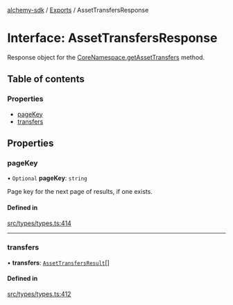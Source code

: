 [alchemy-sdk](../README.md) / [Exports](../modules.md) / AssetTransfersResponse

# Interface: AssetTransfersResponse

Response object for the [CoreNamespace.getAssetTransfers](../classes/CoreNamespace.md#getassettransfers) method.

## Table of contents

### Properties

- [pageKey](AssetTransfersResponse.md#pagekey)
- [transfers](AssetTransfersResponse.md#transfers)

## Properties

### pageKey

• `Optional` **pageKey**: `string`

Page key for the next page of results, if one exists.

#### Defined in

[src/types/types.ts:414](https://github.com/alchemyplatform/alchemy-sdk-js/blob/85196e8/src/types/types.ts#L414)

___

### transfers

• **transfers**: [`AssetTransfersResult`](AssetTransfersResult.md)[]

#### Defined in

[src/types/types.ts:412](https://github.com/alchemyplatform/alchemy-sdk-js/blob/85196e8/src/types/types.ts#L412)

